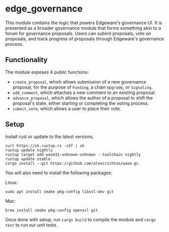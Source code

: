 # edge_governance
This module contains the logic that powers Edgeware's governance UI. It is presented as a broader governance module that forms something akin to a forum for governance proposals. Users can submit proposals, vote on proposals, and track progress of proposals through Edgeware's governance process.

## Functionality

The module exposes 4 public functions:
* `create_proposal`, which allows submission of a new governance proposal, for the purpose of `Funding`, a chain `Upgrade`, or `Signaling`.
* `add_comment`, which attaches a new comment to an existing proposal.
* `advance_proposal`, which allows the author of a proposal to shift the proposal's state, either starting or completing the voting process.
* `submit_vote`, which allows a user to place their vote.

## Setup

Install rust or update to the latest versions.
```
curl https://sh.rustup.rs -sSf | sh
rustup update nightly
rustup target add wasm32-unknown-unknown --toolchain nightly
rustup update stable
cargo install --git https://github.com/alexcrichton/wasm-gc
```

You will also need to install the following packages:

Linux:
```
sudo apt install cmake pkg-config libssl-dev git
```

Mac:
```
brew install cmake pkg-config openssl git
```

Once done with setup, run `cargo build` to compile the module and `cargo test` to run our unit tests.